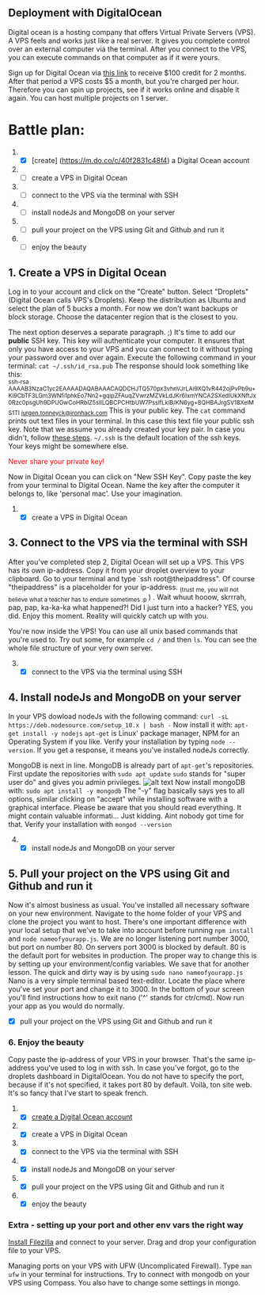 ## Deployment with DigitalOcean

Digital ocean is a hosting company that offers Virtual Private Servers (VPS). A VPS feels and works just like a real server. It gives you complete control over an external computer via the terminal. After you connect to the VPS, you can execute commands on that computer as if it were yours. 

Sign up for Digital Ocean via [this link](https://m.do.co/c/40f2831c48f4) to receive $100 credit for 2 months. After that period a VPS costs $5 a month, but you're charged per hour. Therefore you can spin up projects, see if it works online and disable it again. You can host multiple projects on 1 server.

# Battle plan:
1. - [x] [create] (https://m.do.co/c/40f2831c48f4) a Digital Ocean account
2. - [ ] create a VPS in Digital Ocean
3. - [ ] connect to the VPS via the terminal with SSH
4. - [ ] install nodeJs and MongoDB on your server
5. - [ ] pull your project on the VPS using Git and Github and run it
6. - [ ] enjoy the beauty

## 1. Create a VPS in Digital Ocean

Log in to your account and click on the "Create" button. Select "Droplets" (Digital Ocean calls VPS's Droplets). Keep the distribution as Ubuntu and select the plan of 5 bucks a month. For now we don't want backups or block storage. Choose the datacenter region that is the closest to you. 

The next option deserves a separate paragraph. ;) It's time to add our **public** SSH key. This key will authenticate your computer. It ensures that only you have access to your VPS and you can connect to it without typing your password over and over again. Execute the following command in your terminal: 
```cat ~/.ssh/id_rsa.pub```
The response should look something like this: <br>
<sub> 
ssh-rsa AAAAB3NzaC1yc2EAAAADAQABAAACAQDCHJTQ570px3vhnVJrLAi9XQ1vR442ojPvPb9u+Ki9CbTF3LGm3WNfi1phkEo7Nn2+gqipZFAuqZVwrzMZVkLdJKr6IxmYNCA2SXedlUkXNftJx0Rzc0psgUh9DPUGwCoHRblZ5sIILQBCPCHtbUW7PssIfLklB/KN6yg+8QHBAJrgSV18XelMS1TI jurgen.tonneyck@ironhack.com
</sub>
This is your public key. The `cat` command prints out text files in your terminal. In this case this text file your public ssh key. Note that we assume you already created your key pair. In case you didn't, follow [these steps](https://www.digitalocean.com/docs/droplets/how-to/add-ssh-keys/create-with-openssh/). `~/.ssh` is the default location of the ssh keys. Your keys might be somewhere else. 

<span style="color:red">Never share your private key!</span>

Now in Digital Ocean you can click on "New SSH Key". Copy paste the key from your terminal to Digital Ocean. Name the key after the computer it belongs to, like 'personal mac'. Use your imagination.

1. - [x] create a VPS in Digital Ocean

## 3. Connect to the VPS via the terminal with SSH

After you've completed step 2, Digital Ocean will set up a VPS. This VPS has its own ip-address. Copy it from your droplet overview to your clipboard. Go to your terminal and type `ssh root@theipaddress". Of course "theipaddress" is a placeholder for your ip-address. <sub>(trust me, you will not believe what a teacher has to endure sometimes :p </sub>) . Wait whuut hooow, skrrrah, pap, pap, ka-ka-ka what happened?! Did I just turn into a hacker? YES, you did. Enjoy this moment. Reality will quickly catch up with you.

You're now inside the VPS! You can use all unix based commands that you're used to. Try out some, for example `cd /` and then `ls`. You can see the whole file structure of your very own server.

3. - [x] connect to the VPS via the terminal using SSH

## 4. Install nodeJs and MongoDB on your server

In your VPS dowload nodeJs with the following command: 
```curl -sL https://deb.nodesource.com/setup_10.x | bash -```
Now install it with: 
```apt-get install -y nodejs``` 
`apt-get` is Linux' package manager, NPM for an Operating System if you like. Verify your installation by typing `node --version`. If you get a response, it means you've installed nodeJs correctly.

MongoDB is next in line. MongoDB is already part of `apt-get`'s repositories. First update the repositories with 
```sudo apt update``` 
`sudo` stands for "super user do" and gives you admin privileges. 
![alt text](./sandwich.png)
Now install mongoDB with:
```sudo apt install -y mongodb```
The "-y" flag basically says yes to all options, similar clicking on "accept" while installing software with a graphical interface. Please be aware that you should read everything. It might contain valuable informati... Just kidding. Aint nobody got time for that. Verify your installation with `mongod --version`

4. - [x] install nodeJs and MongoDB on your server

## 5. Pull your project on the VPS using Git and Github and run it

Now it's almost business as usual. You've installed all necessary software on your new environment. Navigate to the home folder of your VPS and clone the project you want to host. There's one important difference with your local setup that we've to take into account before running `npm install` and `node nameofyourapp.js`. We are no longer listening port number 3000, but port on number 80. On servers port 3000 is blocked by default. 80 is the default port for websites in production. The proper way to change this is by setting up your environment/config variables. We save that for another lesson. The quick and dirty way is by using 
`sudo nano nameofyourapp.js`
Nano is a very simple terminal based text-editor. Locate the place where you've set your port and change it to 3000. In the bottom of your screen you'll find instructions how to exit nano ('^' stands for ctr/cmd). Now run your app as you would do normally.

- [x] pull your project on the VPS using Git and Github and run it

### 6. Enjoy the beauty
Copy paste the ip-address of your VPS in your browser. That's the same ip-address you've used to log in with ssh. In case you've forgot, go to the droplets dashboard in DigitalOcean. You do not have to specify the port, because if it's not specified, it takes port 80 by default. Voilà, ton site web. It's so fancy that I've start to speak french.  

1. - [x] [create a Digital Ocean account](https://m.do.co/c/40f2831c48f4)
2. - [x] create a VPS in Digital Ocean
3. - [x] connect to the VPS via the terminal with SSH
4. - [x] install nodeJs and MongoDB on your server
5. - [x] pull your project on the VPS using Git and Github and run it
6. - [x] enjoy the beauty
  
### Extra - setting up your port and other env vars the right way

[Install Filezilla](https://filezilla-project.org/) and connect to your server. Drag and drop your configuration file to your VPS.

Managing ports on your VPS with UFW (Uncomplicated Firewall). Type `man ufw` in your terminal for instructions. Try to connect with mongodb on your VPS using Compass. You also have to change some settings in mongo.